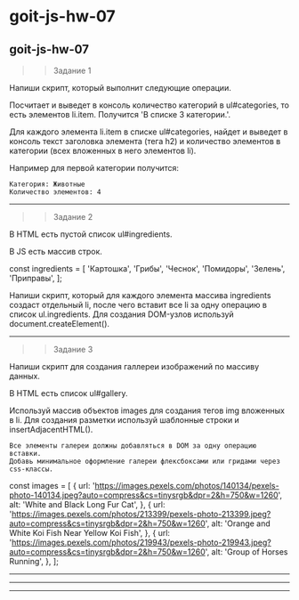 # goit-js-hw-07

## goit-js-hw-07

> > Задание 1

Напиши скрипт, который выполнит следующие операции.

Посчитает и выведет в консоль количество категорий в ul#categories, то есть элементов li.item. Получится 'В списке 3
категории.'.

Для каждого элемента li.item в списке ul#categories, найдет и выведет в консоль текст заголовка элемента (тега h2) и
количество элементов в категории (всех вложенных в него элементов li).

Например для первой категории получится:

    Категория: Животные
    Количество элементов: 4

---

> > Задание 2

В HTML есть пустой список ul#ingredients.

<ul id="ingredients"></ul>

В JS есть массив строк.

const ingredients = [ 'Картошка', 'Грибы', 'Чеснок', 'Помидоры', 'Зелень', 'Приправы', ];

Напиши скрипт, который для каждого элемента массива ingredients создаст отдельный li, после чего вставит все li за одну
операцию в список ul.ingredients. Для создания DOM-узлов используй document.createElement().

---

> > Задание 3

Напиши скрипт для создания галлереи изображений по массиву данных.

В HTML есть список ul#gallery.

<ul id="gallery"></ul>

Используй массив объектов images для создания тегов img вложенных в li. Для создания разметки используй шаблонные строки
и insertAdjacentHTML().

    Все элементы галереи должны добавляться в DOM за одну операцию вставки.
    Добавь минимальное оформление галереи флексбоксами или гридами через css-классы.

const images = [ { url:
'https://images.pexels.com/photos/140134/pexels-photo-140134.jpeg?auto=compress&cs=tinysrgb&dpr=2&h=750&w=1260', alt:
'White and Black Long Fur Cat', }, { url:
'https://images.pexels.com/photos/213399/pexels-photo-213399.jpeg?auto=compress&cs=tinysrgb&dpr=2&h=750&w=1260', alt:
'Orange and White Koi Fish Near Yellow Koi Fish', }, { url:
'https://images.pexels.com/photos/219943/pexels-photo-219943.jpeg?auto=compress&cs=tinysrgb&dpr=2&h=750&w=1260', alt:
'Group of Horses Running', }, ];

---

---

---
